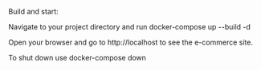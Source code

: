 Build and start:

Navigate to your project directory and run
docker-compose up --build -d

Open your browser and go to http://localhost to see the e-commerce site.

To shut down use 
docker-compose down
